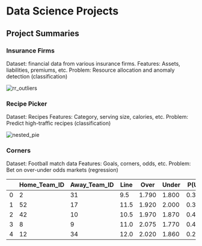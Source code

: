 # Data Science Projects

## Project Summaries

### Insurance Firms

Dataset: financial data from various insurance firms.
Features: Assets, liabilities, premiums, etc.
Problem: Resource allocation and anomaly detection (classification)

![rr_outliers](https://github.com/frostyrez/DS_Projects/assets/123249055/94bf3afd-fbaf-42e3-8b6d-9d34c1d704cb)


### Recipe Picker
Dataset: Recipes
Features: Category, serving size, calories, etc.
Problem: Predict high-traffic recipes (classification)

![nested_pie](https://github.com/frostyrez/DS_Projects/assets/123249055/7e4b5288-455e-4bc2-a2ef-54266ec9eb01)

### Corners
Dataset: Football match data
Features: Goals, corners, odds, etc.
Problem: Bet on over-under odds markets (regression)

|   | Home_Team_ID | Away_Team_ID | Line | Over  | Under | P(Under) | P(At)    | P(Over)  | **Stake** |
|---|--------------|--------------|------|-------|-------|----------|----------|----------|-----------|
| 0 | 2            | 31           |  9.5 | 1.790 | 1.800 | 0.395565 | 0.000000 | 0.604435 | **0**     |
| 1 | 52           | 17           | 11.5 | 1.920 | 2.000 | 0.373768 | 0.000000 | 0.626232 | **2**     |
| 2 | 42           | 10           | 10.5 | 1.970 | 1.870 | 0.430018 | 0.000000 | 0.569982 | **0**     |
| 3 | 8            | 9            | 11.0 | 2.075 | 1.770 | 0.438194 | 0.119198 | 0.442608 | **0**     |
| 4 | 12           | 34           | 12.0 | 2.020 | 1.860 | 0.276686 | 0.101058 | 0.622256 | **3**     |
